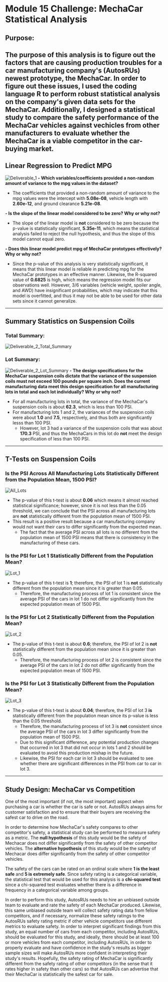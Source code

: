 # Module 15 Challenge: MechaCar Statistical Analysis

## Purpose:
The purpose of this analysis is to figure out the factors that are causing production troubles for a car manufacturing company's (AutosRUs) newest prototype, the MechaCar. In order to figure out these issues, I used the coding language R to perform robust statistical analysis on the company's given data sets for the MechaCar. Additionally, I designed a statistical study to compare the safety performance of the MechaCar vehicles against vechicles from other manufacturers to evaluate whether the MechaCar is a viable competitor in the car-buying market.
---
## Linear Regression to Predict MPG
![Deliverable_1](https://github.com/mbroad1/Module-15-MechaCar-Statistical-Analysis/blob/main/Images/Deliverable_1.png)
**- Which variables/coefficients provided a non-random amount of variance to the mpg values in the dataset?**
  - The coefficients that provided a non-random amount of variance to the mpg values were the intercept with **5.08e-08**, vehicle length with **2.60e-12**, and ground clearance **5.21e-08**.

**- Is the slope of the linear model considered to be zero? Why or why not?**
  - The slope of the linear model is **not** considered to be zero because the p-value is statistically significant, **5.35e-11**, which means the statistical analysis failed to reject the null hypothesis, and thus the slope of this model cannot equal zero.

**- Does this linear model predict mpg of MechaCar prototypes effectively? Why or why not?**
  - Since the p-value of this analysis is very statistically significant, it means that this linear model is reliable in predicting mpg for the MechaCar prototypes in an effective manner. Likewise, the R-squared value of **0.6825** is high, which means the regression model fits our observations well. However, 3/6 variables (vehicle weight, spoiler angle, and AWD) have insignificant probabilities, which may indicate that this model is overfitted, and thus it may not be able to be used for other data sets since it cannot generalize.

---
## Summary Statistics on Suspension Coils
### Total Summary:
![Deliverable_2_Total_Summary](https://github.com/mbroad1/Module-15-MechaCar-Statistical-Analysis/blob/main/Images/Deliverable_2_Total_Summary.png)
### Lot Summary:
![Deliverable_2_Lot_Summary](https://github.com/mbroad1/Module-15-MechaCar-Statistical-Analysis/blob/main/Images/Deliverable_2_Lot_Summary.png)
**- The design specifications for the MechaCar suspension coils dictate that the variance of the suspension coils must not exceed 100 pounds per square inch. Does the current manufacturing data meet this design specification for all manufacturing lots in total and each lot individually? Why or why not?**
  - For all manufacturing lots in total, the variance of the MechaCar's suspension coils is about **62.3**, which is less than 100 PSI.
  - For manufacturing lots 1 and 2, the variances of the suspension coils were about **1.0** and **7.5**, respectively, and thus both are significantly lesss than 100 PSI.
    - However, lot 3 had a variance of the suspension coils that was about **170.3** PSI, and thus the MechaCars in this lot do **not** meet the design specification of less than 100 PSI.

---
## T-Tests on Suspension Coils
### Is the PSI Across All Manufacturing Lots Statistically Different from the Population Mean, 1500 PSI?
![All_Lots](https://github.com/mbroad1/Module-15-MechaCar-Statistical-Analysis/blob/main/Images/Deliverable_3_AllLots.png)
- The p-value of this t-test is about **0.06** which means it almost reached statistical significance; however, since it is not less than the 0.05 threshold, we can conclude that the PSI across all manufacturing lots are **not** statistically different from the population mean of 1500 PSI.
- This result is a positive result because a car manufacturing company would not want their cars to differ significantly from the expected mean.
  - The fact that the average PSI across all lots is no different from the population mean of 1500 PSI means that there is consistency in the manufacturing of these cars. 
### Is the PSI for Lot 1 Statistically Different from the Population Mean?
![Lot_1](https://github.com/mbroad1/Module-15-MechaCar-Statistical-Analysis/blob/main/Images/Deliverable_3_Lot1.png)
- The p-value of this t-test is **1**; therefore, the PSI of lot 1 is **not** statistically different from the population mean since it is greater than 0.05.
  - Therefore, the manufacturing process of lot 1 is consistent since the average PSI of the cars in lot 1 do not differ significantly from the expected population mean of 1500 PSI. 
### Is the PSI for Lot 2 Statistically Different from the Population Mean?
![Lot_2](https://github.com/mbroad1/Module-15-MechaCar-Statistical-Analysis/blob/main/Images/Deliverable_3_Lot2.png)
- The p-value of this t-test is about **0.6**; therefore, the PSI of lot 2 is **not** statistically different from the population mean since it is greater than 0.05.
  - Therefore, the manufacturing process of lot 2 is consistent since the average PSI of the cars in lot 2 do not differ significantly from the expected population mean of 1500 PSI. 
### Is the PSI for Lot 3 Statistically Different from the Population Mean?
![Lot_3](https://github.com/mbroad1/Module-15-MechaCar-Statistical-Analysis/blob/main/Images/Deliverable_3_Lot3.png)
- The p-value of this t-test is about **0.04**; therefore, the PSI of lot 3 **is** statistically different from the population mean since its p-value is less than the 0.05 threshold.
  - Therefore, the manufacturing process of lot 3 is **not** consistent since the average PSI of the cars in lot 3 differ significantly from the population mean of 1500 PSI.
  - Due to this significant difference, any potential production changes that occurred in lot 3 that did not occur in lots 1 and 2 should be evaluated to avoid this production mishap in the future.
  - Likewise, the PSI for each car in lot 3 should be evaluated to see whether there are significant differences in the PSI from car to car in lot 3.

---
## Study Design: MechaCar vs Competition
One of the most important (if not, the most important) aspect when purchasing a car is whether the car is safe or not. AutosRUs always aims for customer satisfaction and to ensure that their buyers are receiving the safest car to drive on the road.

In order to determine how MechaCar's safety compares to other competitor's safety, a statistical study can be performed to measure safety as a metric. The **null hypothesis** of this study would be the safety of Mechacar does not differ significantly from the safety of other competitor vehicles. The **alternative hypothesis** of this study would be the safety of Mechacar does differ significantly from the safety of other competitor vehicles.

The safety of the cars can be rated on an ordinal scale where **1 is the least safe** and **5 is extremely safe**. Since safety rating is a categorical variable, the statistical test that would be used for this analysis is a **chi-squared test** since a chi-squared test evaluates whether there is a difference in frequency in a categorical variable among groups.

In order to perform this study, AutosRUs needs to hire an unbiased outside team to evaluate and rate the safety of each MechaCar produced. Likewise, this same unbiased outside team will collect safety rating data from fellow competitors, and if necessary, normalize these safety ratings to the AutosRUs safety rating metric if other vehicle competitors use different metrics to evaluate safety. In order to interpret significant findings from this study, an equal number of cars from each competitor, including AutosRUs, should be evaluated for this study, and ideally, there should be at least 100 or more vehicles from each competitor, including AutosRUs, in order to properly evaluate and have confidence in the study's results as bigger sample sizes will make AutosRUs more confident in interpreting their study's results. Hopefully, the safety rating of MechaCar is significantly different from the safety rating of other competitors (in the sense that it rates higher in safety than other cars) so that AutosRUs can advertise that their MechaCar is statistically the safest car for sale.


